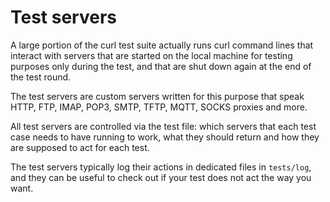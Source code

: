# Test servers

A large portion of the curl test suite actually runs curl command lines that
interact with servers that are started on the local machine for testing
purposes only during the test, and that are shut down again at the end of the
test round.

The test servers are custom servers written for this purpose that speak HTTP,
FTP, IMAP, POP3, SMTP, TFTP, MQTT, SOCKS proxies and more.

All test servers are controlled via the test file: which servers that each
test case needs to have running to work, what they should return and how they
are supposed to act for each test.

The test servers typically log their actions in dedicated files in
`tests/log`, and they can be useful to check out if your test does not act the
way you want.
